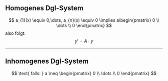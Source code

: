 
## Homogenes Dgl-System
$$
a_{1}(x) \equiv 0,\dots, a_{n}(x) \equiv 0 \implies a\begin{pmatrix}
0 \\
\dots \\
0
\end{pmatrix}
$$
also folgt:
$$
y'=A\cdot y
$$

---

## Inhomogenes Dgl-System
$$
\text{ falls: } a \neq \begin{pmatrix}
0 \\
\dots \\
0
\end{pmatrix}
$$
